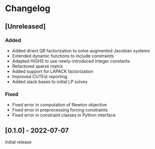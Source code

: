 # Changelog

## [Unreleased]

### Added

- Added direct QR factorization to solve augmented Jacobian systems
- Extended dynamic functions to include constraints
- Adapted HiGHS to use newly-introduced integer constants
- Refactored sparse matrix
- Added support for LAPACK factorization
- Improved CUTEst reporting
- Added slack bases to initial LP solves

### Fixed

- Fixed error in computation of Newton objective
- Fixed error in preprocessing forcing constraints
- Fixed error in constraint classes in Python interface

## [0.1.0] - 2022-07-07

Initial release
